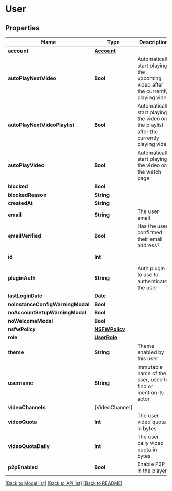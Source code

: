 # User

## Properties
Name | Type | Description | Notes
------------ | ------------- | ------------- | -------------
**account** | [**Account**](Account.md) |  | [optional] 
**autoPlayNextVideo** | **Bool** | Automatically start playing the upcoming video after the currently playing video | [optional] 
**autoPlayNextVideoPlaylist** | **Bool** | Automatically start playing the video on the playlist after the currently playing video | [optional] 
**autoPlayVideo** | **Bool** | Automatically start playing the video on the watch page | [optional] 
**blocked** | **Bool** |  | [optional] 
**blockedReason** | **String** |  | [optional] 
**createdAt** | **String** |  | [optional] 
**email** | **String** | The user email | [optional] 
**emailVerified** | **Bool** | Has the user confirmed their email address? | [optional] 
**id** | **Int** |  | [optional] [readonly] 
**pluginAuth** | **String** | Auth plugin to use to authenticate the user | [optional] 
**lastLoginDate** | **Date** |  | [optional] 
**noInstanceConfigWarningModal** | **Bool** |  | [optional] 
**noAccountSetupWarningModal** | **Bool** |  | [optional] 
**noWelcomeModal** | **Bool** |  | [optional] 
**nsfwPolicy** | [**NSFWPolicy**](NSFWPolicy.md) |  | [optional] 
**role** | [**UserRole**](UserRole.md) |  | [optional] 
**theme** | **String** | Theme enabled by this user | [optional] 
**username** | **String** | immutable name of the user, used to find or mention its actor | [optional] 
**videoChannels** | [VideoChannel] |  | [optional] 
**videoQuota** | **Int** | The user video quota in bytes | [optional] 
**videoQuotaDaily** | **Int** | The user daily video quota in bytes | [optional] 
**p2pEnabled** | **Bool** | Enable P2P in the player | [optional] 

[[Back to Model list]](../README.md#documentation-for-models) [[Back to API list]](../README.md#documentation-for-api-endpoints) [[Back to README]](../README.md)


